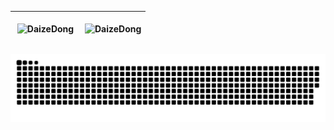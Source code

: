 | <p>&nbsp;<img align="center" src="https://github-readme-stats.vercel.app/api?username=DaizeDong&hide_border=true&show_icons=true&include_all_commits=true&count_private=true&locale=en&theme=shadow_green" alt="DaizeDong" /></p> | <p>&nbsp;<img align="center" src="https://github-readme-stats.vercel.app/api/top-langs/?username=DaizeDong&hide_border=true&layout=compact&theme=shadow_green"  alt="DaizeDong" /></p> |
| ------------- | ------------- |

![Contribution Grid Snake](https://raw.githubusercontent.com/DaizeDong/HappySnake/output/github-contribution-grid-snake.svg)

